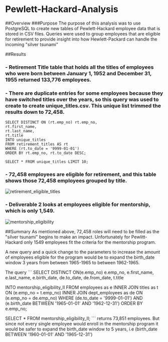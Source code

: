 # Pewlett-Hackard-Analysis

##Overview
###Purpose The purpose of this analysis was to use PostgreSQL to create new tables of Pewlett-Hackard employee data that is stored in CSV files. Queries were used to group employees that are eligible for retirement to provide insight into how Hewlett-Packard can handle the incoming "silver tsunami"

##Results
### - Retirement Title table that holds all the titles of employees who were born between January 1, 1952 and December 31, 1955 returned 133,776 employees.

### - There are duplicate entries for some employees because they have switched titles over the years, so this query was used to create to create unique_titles.csv. This unique list trimmed the results down to 72,458.

```
SELECT DISTINCT ON (rt.emp_no) rt.emp_no,
rt.first_name,
rt.last_name,
rt.title
INTO unique_titles
FROM retirement_titles AS rt
WHERE (rt.to_date = '9999-01-01')
ORDER BY rt.emp_no, rt.to_date DESC;

SELECT * FROM unique_titles LIMIT 10;
```

### - 72,458 employees are eligible for retirement, and this table shows those 72,458 employees grouped by title.
![retirement_eligible_titles](https://user-images.githubusercontent.com/96211484/153728896-5b4abfc3-8e41-402c-ac6d-2664116ddc73.png)

### - Deliverable 2 looks at employees eligible for mentorship, which is only 1,549.
![mentorship_eligibility](https://user-images.githubusercontent.com/96211484/153729321-c84b8efa-e4aa-4b9f-a013-8896b93489a6.png)

##Summary
As mentioned above, 72,458 roles will need to be filled as the "silver tsunami" begins to make an impact. Unfortunately for Pewlitt-Hackard only 1549 employees fit the criteria for the mentorship program.

A new query and a quick change to the parameters to increase the amount of employees eligible for the program would be to expand the birth_date window 3 years from between 1965-1965 to between 1962-1965.

The query ```
SELECT DISTINCT ON(e.emp_no) e.emp_no,
    e.first_name,
    e.last_name,
    e.birth_date,
    de.to_date,
    de.from_date,
    t.title

INTO mentorship_eligibility_II
FROM employees as e
INNER JOIN titles as t
    ON (e.emp_no = t.emp_no)
INNER JOIN dept_employees as de
    ON (e.emp_no = de.emp_no)
WHERE (de.to_date = '9999-01-01')
    AND (e.birth_date BETWEEN '1965-01-01' AND '1962-12-31')
ORDER BY e.emp_no;

SELECT * FROM mentorship_eligibility_II; ```
returns 73,851 employees. But since not every single employee would enroll in the mentorship program it would be safer to expand the birth_date window to 5 years, i.e (birth_date BETWEEN '1960-01-01' AND '1965-12-31')
